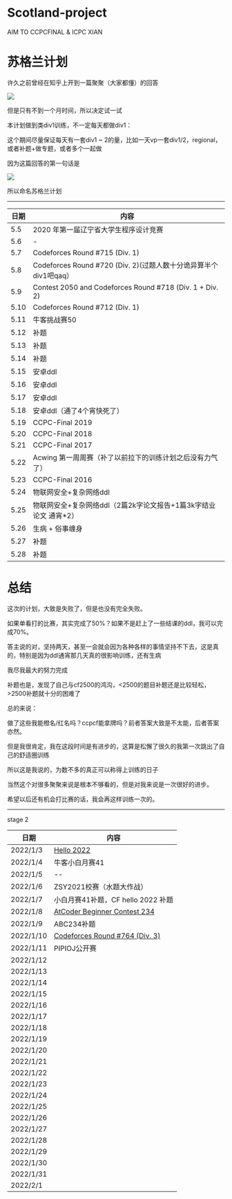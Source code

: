 # Scotland-project

AIM TO CCPCFINAL & ICPC XIAN

# 苏格兰计划

许久之前曾经在知乎上开到一篇聚聚（大家都懂）的回答

![](https://www.hualigs.cn/image/60918357ebb49.jpg)

但是只有不到一个月时间，所以决定试一试

本计划做到类div1训练，不一定每天都做div1：

这个期间尽量保证每天有一套div1 ~ 2的量，比如一天vp一套div1/2，regional，或者补题+做专题，或者多个一起做



因为这篇回答的第一句话是

![](https://www.hualigs.cn/image/6091845e28354.jpg)

所以命名苏格兰计划

---

| 日期 | 内容                                                         |
| ---- | ------------------------------------------------------------ |
| 5.5  | 2020 年第一届辽宁省大学生程序设计竞赛                        |
| 5.6  | -                                                            |
| 5.7  | Codeforces Round #715 (Div. 1)                               |
| 5.8  | Codeforces Round #720 (Div. 2)(过题人数十分诡异算半个div1吧qaq） |
| 5.9  | Contest 2050 and Codeforces Round #718 (Div. 1 + Div. 2)     |
| 5.10 | Codeforces Round #712 (Div. 1)                               |
| 5.11 | 牛客挑战赛50                                                 |
| 5.12 | 补题                                                         |
| 5.13 | 补题                                                         |
| 5.14 | 补题                                                         |
| 5.15 | 安卓ddl                                                      |
| 5.16 | 安卓ddl                                                      |
| 5.17 | 安卓ddl                                                      |
| 5.18 | 安卓ddl（通了4个宵快死了）                                   |
| 5.19 | CCPC-Final 2019                                              |
| 5.20 | CCPC-Final 2018                                              |
| 5.21 | CCPC-Final 2017                                              |
| 5.22 | Acwing 第一周周赛（补了以前拉下的训练计划之后没有力气了）    |
| 5.23 | CCPC-Final 2016                                              |
| 5.24 | 物联网安全+复杂网络ddl                                       |
| 5.25 | 物联网安全+复杂网络ddl（2篇2k字论文报告+1篇3k字结业论文 通宵*2） |
| 5.26 | 生病 + 俗事缠身                                              |
| 5.27 | 补题                                                         |
| 5.28 | 补题                                                         |

# 总结

这次的计划，大致是失败了，但是也没有完全失败。

如果单看打的比赛，其实完成了50%？如果不是赶上了一些结课的ddl，我可以完成70%。

答主说的对，坚持两天，甚至一会就会因为各种各样的事情坚持不下去，这是真的，特别是因为ddl通宵那几天真的很影响训练，还有生病

我尽我最大的努力完成

补题也是，发现了自己与cf2500的鸿沟，<2500的题目补题还是比较轻松，>2500补题就十分的困难了

总的来说：

做了这些我能橙名/红名吗？ccpcf能拿牌吗？前者答案大致是不太能，后者答案亦然。

但是我很肯定，我在这段时间是有进步的，这算是松懈了很久的我第一次跳出了自己的舒适圈训练

所以这是我说的，为数不多的真正可以称得上训练的日子

当然这个对很多聚聚来说是根本不够看的，但是对我来说是一次很好的进步。

希望以后还有机会打比赛的话，我会再这样训练一次的。



---

stage 2

| 日期      | 内容                                                         |
| --------- | ------------------------------------------------------------ |
| 2022/1/3  | [Hello 2022](https://codeforces.com/contest/1621)            |
| 2022/1/4  | 牛客小白月赛41                                               |
| 2022/1/5  | --                                                           |
| 2022/1/6  | ZSY2021校赛（水题大作战）                                    |
| 2022/1/7  | 小白月赛41补题，CF hello 2022 补题                           |
| 2022/1/8  | [AtCoder Beginner Contest 234](https://atcoder.jp/contests/abc234) |
| 2022/1/9  | ABC234补题                                                   |
| 2022/1/10 | [Codeforces Round #764 (Div. 3)](https://codeforces.com/contest/1624) |
| 2022/1/11 | PIPIOJ公开赛                                                 |
| 2022/1/12 |                                                              |
| 2022/1/13 |                                                              |
| 2022/1/14 |                                                              |
| 2022/1/15 |                                                              |
| 2022/1/16 |                                                              |
| 2022/1/17 |                                                              |
| 2022/1/18 |                                                              |
| 2022/1/19 |                                                              |
| 2022/1/20 |                                                              |
| 2022/1/21 |                                                              |
| 2022/1/22 |                                                              |
| 2022/1/23 |                                                              |
| 2022/1/24 |                                                              |
| 2022/1/25 |                                                              |
| 2022/1/26 |                                                              |
| 2022/1/27 |                                                              |
| 2022/1/28 |                                                              |
| 2022/1/29 |                                                              |
| 2022/1/30 |                                                              |
| 2022/1/31 |                                                              |
| 2022/2/1  |                                                              |
